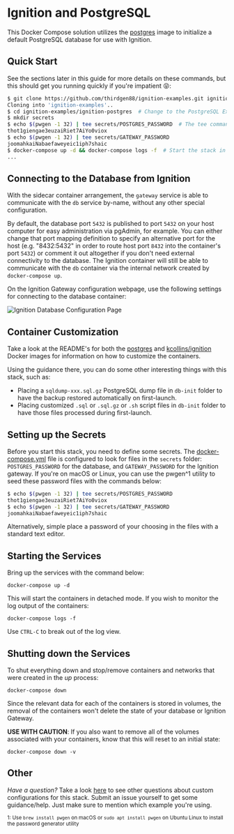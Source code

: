 <!-- markdownlint-disable MD033 -->

# Ignition and PostgreSQL

This Docker Compose solution utilizes the [postgres](https://hub.docker.com/_/postgres) image to initialize a default PostgreSQL database for use with Ignition.

## Quick Start

See the sections later in this guide for more details on these commands, but this should get you running quickly if you're impatient 😝:

```bash
$ git clone https://github.com/thirdgen88/ignition-examples.git ignition-examples
Cloning into 'ignition-examples'..
$ cd ignition-examples/ignition-postgres  # Change to the PostgreSQL Example Folder
$ mkdir secrets
$ echo $(pwgen -1 32) | tee secrets/POSTGRES_PASSWORD  # The tee command will echo the generated password to stdout and write to file
thot1giengae3euzaiRiet7AiYo0viox
$ echo $(pwgen -1 32) | tee secrets/GATEWAY_PASSWORD
joomahkaiNabaefaweyeic1iph7shaic
$ docker-compose up -d && docker-compose logs -f  # Start the stack in detached mode and start to follow the logs (break with Ctrl-C)
...
```

## Connecting to the Database from Ignition

With the sidecar container arrangement, the `gateway` service is able to communicate with the `db` service by-name, without any other special configuration.

By default, the database port `5432` is published to port `5432` on your host computer for easy administration via pgAdmin, for example.  You can either change that port mapping definition to specify an alternative port for the host (e.g. "8432:5432" in order to route host port `8432` into the container's port `5432`) or comment it out altogether if you don't need external connectivity to the database.  The Ignition container will still be able to communicate with the `db` container via the internal network created by `docker-compose up`.

On the Ignition Gateway configuration webpage, use the following settings for connecting to the database container:

![Ignition Database Configuration Page](../assets/ignition-postgres-connection-config.png)

## Container Customization

Take a look at the README's for both the [postgres](https://hub.docker.com/_/postgres) and [kcollins/ignition](http://hub.docker.com/r/kcollins/ignition) Docker images for information on how to customize the containers.

Using the guidance there, you can do some other interesting things with this stack, such as:

- Placing a `sqldump-xxx.sql.gz` PostgreSQL dump file in `db-init` folder to have the backup restored automatically on first-launch.
- Placing customized `.sql` or `.sql.gz` or `.sh` script files in `db-init` folder to have those files processed during first-launch.

## Setting up the Secrets

Before you start this stack, you need to define some secrets.  The [docker-compose.yml](docker-compose.yml) file is configured to look for files in the `secrets` folder: `POSTGRES_PASSWORD` for the database, and `GATEWAY_PASSWORD` for the Ignition gateway.  If you're on macOS or Linux, you can use the pwgen^1 utility to seed these password files with the commands below:

```bash
$ echo $(pwgen -1 32) | tee secrets/POSTGRES_PASSWORD
thot1giengae3euzaiRiet7AiYo0viox
$ echo $(pwgen -1 32) | tee secrets/GATEWAY_PASSWORD
joomahkaiNabaefaweyeic1iph7shaic
```

Alternatively, simple place a password of your choosing in the files with a standard text editor.

## Starting the Services

Bring up the services with the command below:

    docker-compose up -d

This will start the containers in detached mode.  If you wish to monitor the log output of the containers:

    docker-compose logs -f

Use `CTRL-C` to break out of the log view.

## Shutting down the Services

To shut everything down and stop/remove containers and networks that were created in the _up_ process:

    docker-compose down

Since the relevant data for each of the containers is stored in volumes, the removal of the containers won't delete the state of your database or Ignition Gateway.

**USE WITH CAUTION**: If you also want to remove all of the volumes associated with your containers, know that this will reset to an initial state:

    docker-compose down -v

## Other

_Have a question?_  Take a look [here](https://github.com/thirdgen88/ignition-examples/issues) to see other questions about custom configurations for this stack.  Submit an issue yourself to get some guidance/help.  Just make sure to mention which example you're using.

<sup>1: Use `brew install pwgen` on macOS or `sudo apt install pwgen` on Ubuntu Linux to install the password generator utility</sup>
